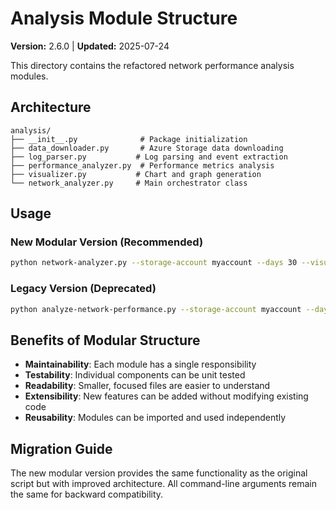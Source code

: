 # Analysis Module Structure

**Version:** 2.6.0 | **Updated:** 2025-07-24

This directory contains the refactored network performance analysis modules.

## Architecture

```text
analysis/
├── __init__.py              # Package initialization
├── data_downloader.py       # Azure Storage data downloading
├── log_parser.py           # Log parsing and event extraction
├── performance_analyzer.py  # Performance metrics analysis
├── visualizer.py           # Chart and graph generation
└── network_analyzer.py     # Main orchestrator class
```

## Usage

### New Modular Version (Recommended)

```bash
python network-analyzer.py --storage-account myaccount --days 30 --visualizations
```

### Legacy Version (Deprecated)

```bash
python analyze-network-performance.py --storage-account myaccount --days 30
```

## Benefits of Modular Structure

- **Maintainability**: Each module has a single responsibility
- **Testability**: Individual components can be unit tested
- **Readability**: Smaller, focused files are easier to understand
- **Extensibility**: New features can be added without modifying existing code
- **Reusability**: Modules can be imported and used independently

## Migration Guide

The new modular version provides the same functionality as the original script but with improved architecture. All
command-line arguments remain the same for backward compatibility.
